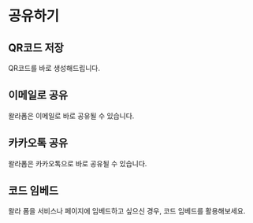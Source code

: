 # 공유하기

## QR코드 저장

QR코드를 바로 생성해드립니다.

## 이메일로 공유

왈라폼은 이메일로 바로 공유될 수 있습니다.

## 카카오톡 공유

왈라폼은 카카오톡으로 바로 공유될 수 있습니다.

## 코드 임베드

왈라 폼을 서비스나 페이지에 임베드하고 싶으신 경우, 코드 임베드를 활용해보세요.

